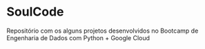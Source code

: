 # SoulCode
Repositório com os alguns projetos desenvolvidos no Bootcamp de Engenharia de Dados com Python + Google Cloud
